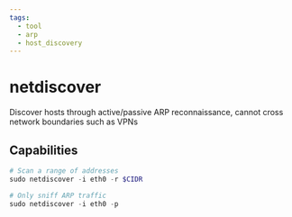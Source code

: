 ```yaml
---
tags:
  - tool
  - arp
  - host_discovery
---
```

# netdiscover

Discover hosts through active/passive ARP reconnaissance, cannot cross network boundaries such as VPNs

## Capabilities

```powershell
# Scan a range of addresses
sudo netdiscover -i eth0 -r $CIDR

# Only sniff ARP traffic
sudo netdiscover -i eth0 -p
```
